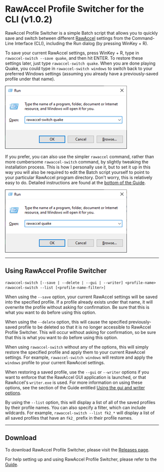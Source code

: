 # RawAccel Profile Switcher for the CLI (v1.0.2)

RawAccel Profile Switcher is a simple Batch script that allows you
to quickly save and switch between different [RawAccel](https://github.com/a1xd/rawaccel)
settings from the Command-Line Interface (CLI), including the Run
dialog (by pressing WinKey + R).

To save your current RawAccel settings, press WinKey + R, type in
`rawaccel-switch --save quake`, and then hit ENTER. To restore these
settings later, just type `rawaccel-switch quake`. When you are done
playing Quake, you could type in `rawaccel-switch windows` to switch
back to your preferred Windows settings (assuming you already have a
previously-saved profile under that name).

![WindowsRunDialogExample](rawaccel-switch-doc/images/WindowsRunDialog.png)

If you prefer, you can also use the simpler `rawaccel` command, rather
than more cumbersome `rawaccel-switch` command, by slightly tweaking
the installation process. This is how I personally use it, but to set
it up in this way you will also be required to edit the Batch script
yourself to point to your particular RawAccel program directory. Don't
worry, this is relatively easy to do. Detailed instructions are found
at the [bottom of the Guide](rawaccel-switch-doc/guide.md#how-to-install-as-rawaccel-rather-than-rawaccel-switch).

![WindowsRunDialogExample2](rawaccel-switch-doc/images/WindowsRunDialog2.png)

----

## Using RawAccel Profile Switcher

    rawaccel-switch [--save | --delete | --gui | --writer] <profile-name>
    rawaccel-switch --list [<profile-name-filter>]

When using the `--save` option, your current RawAccel settings will be
saved into the specified profile. If a profile already exists under
that name, it will overwrite the profile without asking for
confirmation. Be sure that this is what you want to do before using
this option.

When using the `--delete` option, this will cause the specified
previously-saved profile to be deleted so that it is no longer
accessible to RawAccel Profile Switcher. This will occur without
asking for confirmation, so be sure that this is what you want to do
before using this option.

When using `rawaccel-switch` without any of the options, this will simply
restore the specified profile and apply them to your current RawAccel
settings. For example, `rawaccel-switch windows` will restore and apply
the `windows` profile to your current RawAccel settings.

When restoring a saved profile, use the `--gui` or `--writer` options
if you want to enforce that the RawAccel GUI application is launched,
or that RawAccel's `writer.exe` is used. For more information on using
these options, see the section of the Guide entitled
[Using the gui and writer options](rawaccel-switch-doc/guide.md#using-the-gui-and-writer-options).

By using the `--list` option, this will display a list of all of the
saved profiles by their profile names. You can also specify a filter,
which can include wildcards. For example, `rawaccel-switch --list fk2_*`
will display a list of all saved profiles that have an `fk2_` prefix
in their profile names.

----

## Download

To download RawAccel Profile Switcher, please visit the
[Releases page](https://github.com/strangebit/RawAccelProfileSwitcher/releases).

For help setting up and using RawAccel Profile Switcher, please refer to the
[Guide](rawaccel-switch-doc/guide.md#how-to-set-up-and-use-multiple-rawaccel-profiles).
